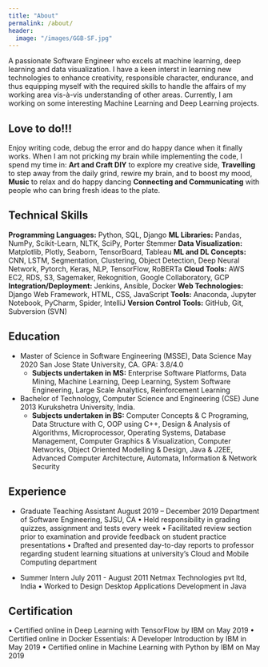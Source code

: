 ```yaml
---
title: "About"
permalink: /about/
header:
  image: "/images/GGB-SF.jpg"
---
```


A passionate Software Engineer who excels at machine learning, deep learning and data visualization. I have a keen interst in learning new technologies to enhance creativity, responsible character, endurance, and thus equipping myself with the required skills to handle the affairs of my working area vis-à-vis understanding of other areas. Currently, I am working on some interesting Machine Learning and Deep Learning projects.

## Love to do!!!
Enjoy writing code, debug the error and do happy dance when it finally works. When I am not pricking my brain while implementing the code, I spend my time in:
**Art and Craft DIY** to explore my creative side,
**Travelling** to step away from the daily grind, rewire my brain, and to boost my mood,
**Music** to relax and do happy dancing
**Connecting and Communicating** with people who can bring fresh ideas to the plate.

## Technical Skills
**Programming Languages:** Python, SQL, Django
**ML Libraries:** Pandas, NumPy, Scikit-Learn, NLTK, SciPy, Porter Stemmer
**Data Visualization:** Matplotlib, Plotly, Seaborn, TensorBoard, Tableau
**ML and DL Concepts:** CNN, LSTM, Segmentation, Clustering, Object Detection, Deep Neural Network, Pytorch, Keras, NLP, TensorFlow, RoBERTa
**Cloud Tools:** AWS EC2, RDS, S3, Sagemaker, Rekognition, Google Collaboratory, GCP
**Integration/Deployment:** Jenkins, Ansible, Docker
**Web Technologies:** Django Web Framework, HTML, CSS, JavaScript
**Tools:** Anaconda, Jupyter Notebook, PyCharm, Spider, IntelliJ
**Version Control Tools:** GitHub, Git, Subversion (SVN)

## Education
* Master of Science in Software Engineering (MSSE), Data Science                                                     May 2020 
  San Jose State University, CA. 
  GPA: 3.8/4.0
  * **Subjects undertaken in MS:** Enterprise Software Platforms, Data Mining, Machine Learning, Deep Learning, System               Software Engineering, Large Scale Analytics, Reinforcement Learning
* Bachelor of Technology, Computer Science and Engineering (CSE)                                                    June 2013
  Kurukshetra University, India.
  * **Subjects undertaken in BS:** Computer Concepts & C Programing, Data Structure with C, OOP using C++, Design & Analysis         of Algorithms, Microprocessor, Operating Systems, Database Management, Computer Graphics & Visualization, Computer             Networks, Object Oriented Modelling & Design, Java & J2EE, Advanced Computer Architecture, Automata, Information &             Network Security

## Experience
* Graduate Teaching Assistant					                                                            August 2019 – December 2019
  Department of Software Engineering, SJSU, CA
  • Held responsibility in grading quizzes, assignment and tests every week 
  •	Facilitated review section prior to examination and provide feedback on student practice presentations 
  •	Drafted and presented day-to-day reports to professor regarding student learning situations at university’s Cloud and Mobile Computing department 
  
* Summer Intern                                                                                       July 2011 - August 2011
  Netmax Technologies pvt ltd, India
  • Worked to Design Desktop Applications Development in Java
  
## Certification
•	Certified online in Deep Learning with TensorFlow by IBM on May 2019
•	Certified online in Docker Essentials: A Developer Introduction by IBM in May 2019
•	Certified online in Machine Learning with Python by IBM on May 2019




